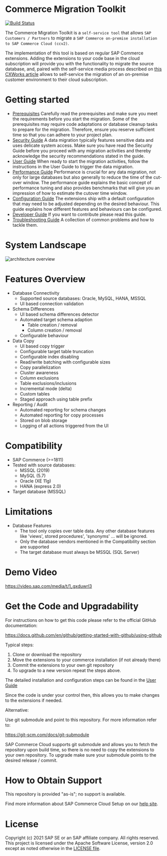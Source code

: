 # Commerce Migration Toolkit

[![Build Status](https://gkesapcxceop.jaas-gcp.cloud.sap.corp/buildStatus/icon?job=cloud-move-programs%2Fcommerce-migration-toolkit%2Fmaster)](https://gkesapcxceop.jaas-gcp.cloud.sap.corp/blue/organizations/jenkins/cloud-move-programs%2Fi2i-migration-ccv2-sample-project/activity?branch=master)

The Commerce Migration Toolkit is a `self-service tool` that allows `SAP Customers / Partners` to migrate a `SAP Commerce on-premise installation to SAP Commerce Cloud (ccv2)`.

The implementation of this tool is based on regular SAP Commerce extensions. Adding the extensions to your code base in the cloud subscription will provide you with the functionality to migrate the source database, and, paired with the self-service media process described on [this CXWorks article](https://www.sap.com/cxworks/article/508629017/migrate_to_sap_commerce_cloud_migrate_media_with_azcopy) allows to self-service the migration of an on-premise customer environment to their cloud subscription.

# Getting started

* [Prerequisites](commercemigration/resources/doc/prerequisites/PREREQUISITES-GUIDE.md) Carefully read the prerequisites and make sure you meet the requirements before you start the migration. Some of the prerequisites may require code adaptations or database cleanup tasks to prepare for the migration. Therefore, ensure you reserve sufficient time so that you can adhere to your project plan.
* [Security Guide](commercemigration/resources/doc/security/SECURITY-GUIDE.md) A data migration typically features sensitive data and uses delicate system access. Make sure you have read the Security Guide before you proceed with any migration activities and thereby acknowledge the security recommendations stated in the guide.
* [User Guide](commercemigration/resources/doc/user/USER-GUIDE.md) When ready to start the migration activities, follow the instructions in the User Guide to trigger the data migration.
* [Performance Guide](commercemigration/resources/doc/performance/PERFORMANCE-GUIDE.md) Performance is crucial for any data migration, not only for large databases but also generally to reduce the time of the cut-over window. The performance guide explains the basic concept of performance tuning and also provides benchmarks that will give you an impression of how to estimate the cutover time window.
* [Configuration Guide](commercemigration/resources/doc/configuration/CONFIGURATION-GUIDE.md) The extensions ship with a default configuration that may need to be adjusted depending on the desired behaviour. This guide explains how different features and behaviours can be configured.
* [Developer Guide](commercemigration/resources/doc/developer/DEVELOPER-GUIDE.md) If you want to contribute please read this guide.
* [Troubleshooting Guide](commercemigration/resources/doc/troubleshooting/TROUBLESHOOTING-GUIDE.md) A collection of common problems and how to tackle them.

# System Landscape

![architecture overview](commercemigration/resources/doc/concept_overview.png)

# Features Overview

* Database Connectivity
  * Supported source databases: Oracle, MySQL, HANA, MSSQL
  * UI based connection validation
* Schema Differences
  * UI based schema differences detector
  * Automated target schema adaption
    * Table creation / removal
    * Column creation / removal
  * Configurable behaviour
* Data Copy
  * UI based copy trigger
  * Configurable target table truncation
  * Configurable index disabling
  * Read/write batching with configurable sizes
  * Copy parallelization
  * Cluster awareness
  * Column exclusions
  * Table exclusions/inclusions
  * Incremental mode (delta)
  * Custom tables
  * Staged approach using table prefix
* Reporting / Audit
  * Automated reporting for schema changes
  * Automated reporting for copy processes
  * Stored on blob storage
  * Logging of all actions triggered from the UI


# Compatibility

  * SAP Commerce (>=1811)
  * Tested with source databases:
    * MSSQL (2019)
    * MySQL (5.7)
    * Oracle (XE 11g)
    * HANA (express 2.0)
  * Target database (MSSQL)


# Limitations

  * Database Features
    * The tool only copies over table data. Any other database features like 'views', stored procedures', 'synonyms' ... will be ignored.
    * Only the database vendors mentioned in the Compatibility section are supported
    * The target database must always be MSSQL (SQL Server)

# Demo Video

  https://video.sap.com/media/t/1_gxduwrl3

# Get the Code and Upgradability

For instructions on how to get this code please refer to the official GitHub documentation:

https://docs.github.com/en/github/getting-started-with-github/using-github

Typical steps:

1. Clone or download the repository
2. Move the extensions to your commerce installation (if not already there)
3. Commit the extensions to your own git repository
4. To upgrade to a new version repeat the steps above.

The detailed installation and configuration steps can be found in the [User Guide](commercemigration/resources/doc/user/USER-GUIDE.md)


Since the code is under your control then, this allows you to make changes to the extensions if needed.

Alternative:

Use git submodule and point to this repository. For more information refer to:

https://git-scm.com/docs/git-submodule

SAP Commerce Cloud supports git submodule and allows you to fetch the repository upon build time, so there is no need to copy the extensions to your own repository.
To upgrade make sure your submodule points to the desired release / commit.

# How to Obtain Support

This repository is provided "as-is"; no support is available.

Find more information about SAP Commerce Cloud Setup on our [help site](https://help.sap.com/viewer/product/SAP_COMMERCE_CLOUD_PUBLIC_CLOUD/LATEST/en-US).

# License
Copyright (c) 2021 SAP SE or an SAP affiliate company. All rights reserved. This project is licensed under the Apache Software License, version 2.0 except as noted otherwise in the [LICENSE file](LICENSES/Apache-2.0.txt).

